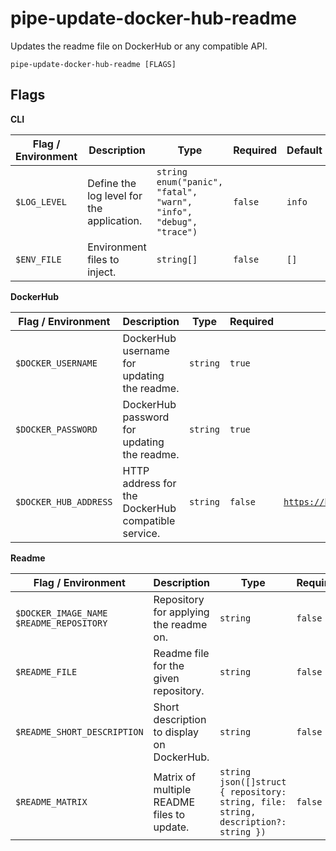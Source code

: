 # pipe-update-docker-hub-readme

Updates the readme file on DockerHub or any compatible API.

`pipe-update-docker-hub-readme [FLAGS]`

## Flags

**CLI**

| Flag / Environment |  Description   |  Type    | Required | Default |
|---------------- | --------------- | --------------- |  --------------- |  --------------- |
| `$LOG_LEVEL` | Define the log level for the application. | `string`<br/>`enum("panic", "fatal", "warn", "info", "debug", "trace")` | `false` | <code>info</code> |
| `$ENV_FILE` | Environment files to inject. | `string[]` | `false` | <code>[]</code> |

**DockerHub**

| Flag / Environment |  Description   |  Type    | Required | Default |
|---------------- | --------------- | --------------- |  --------------- |  --------------- |
| `$DOCKER_USERNAME` | DockerHub username for updating the readme. | `string` | `true` | <code></code> |
| `$DOCKER_PASSWORD` | DockerHub password for updating the readme. | `string` | `true` | <code></code> |
| `$DOCKER_HUB_ADDRESS` | HTTP address for the DockerHub compatible service. | `string` | `false` | <code>https://hub.docker.com/v2/repositories</code> |

**Readme**

| Flag / Environment |  Description   |  Type    | Required | Default |
|---------------- | --------------- | --------------- |  --------------- |  --------------- |
| `$DOCKER_IMAGE_NAME`<br />`$README_REPOSITORY` | Repository for applying the readme on. | `string` | `false` | <code></code> |
| `$README_FILE` | Readme file for the given repository. | `string` | `false` | <code>README.md</code> |
| `$README_SHORT_DESCRIPTION` | Short description to display on DockerHub. | `string` | `false` | <code></code> |
| `$README_MATRIX` | Matrix of multiple README files to update. | `string`<br/>`json([]struct { repository: string, file: string, description?: string })` | `false` | <code></code> |
